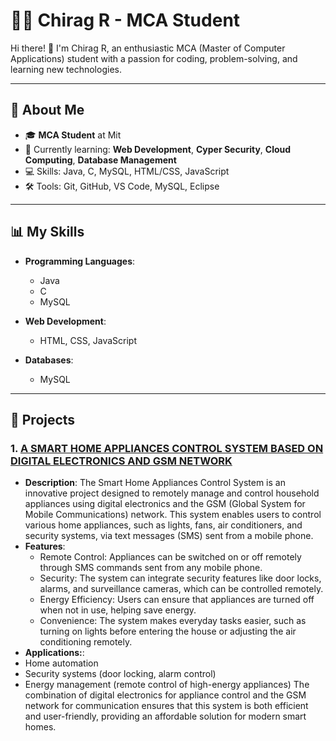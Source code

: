 # 👨‍💻 Chirag R - MCA Student

Hi there! 👋 I'm Chirag R, an enthusiastic MCA (Master of Computer Applications) student with a passion for coding, problem-solving, and learning new technologies.

---

## 🚀 About Me

- 🎓 **MCA Student** at Mit
- 🌱 Currently learning: **Web Development**, **Cyper Security**, **Cloud Computing**, **Database Management**
- 💻 Skills: Java, C, MySQL, HTML/CSS, JavaScript
- 🛠️ Tools: Git, GitHub, VS Code, MySQL, Eclipse
---

## 📊 My Skills

- **Programming Languages**:
  - Java
  - C
  - MySQL
  
- **Web Development**:
  - HTML, CSS, JavaScript
      
- **Databases**:
  - MySQL
---

## 📂 Projects

### 1. **[A SMART HOME APPLIANCES CONTROL SYSTEM BASED ON DIGITAL ELECTRONICS AND GSM NETWORK]()**
   - **Description**: The Smart Home Appliances Control System is an innovative project designed to remotely manage and control household appliances using digital electronics and the GSM (Global System for Mobile Communications) network. This system enables users to control various home appliances, such as lights, fans, air conditioners, and security systems, via text messages (SMS) sent from a mobile phone.
   - **Features**:
     - Remote Control: Appliances can be switched on or off remotely through SMS commands sent from any mobile phone.
     - Security: The system can integrate security features like door locks, alarms, and surveillance cameras, which can be controlled remotely.
     - Energy Efficiency: Users can ensure that appliances are turned off when not in use, helping save energy.
     - Convenience: The system makes everyday tasks easier, such as turning on lights before entering the house or adjusting the air conditioning remotely.
  - **Applications:**:
   - Home automation
   - Security systems (door locking, alarm control)
   - Energy management (remote control of high-energy appliances)
     The combination of digital electronics for appliance control and the GSM network for communication ensures that this system is both efficient and user-friendly, providing an affordable solution for modern smart homes.
